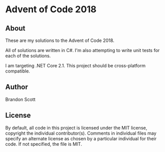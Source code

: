 # Advent of Code 2018

## About

These are my solutions to the Advent of Code 2018. 

All of solutions are written in C#. I'm also attempting to write 
unit tests for each of the solutions.

I am targeting .NET Core 2.1. This project should be cross-platform
compatible.

## Author

Brandon Scott

## License

By default, all code in this project is licensed under the MIT license, 
copyright the individual contributor(s). Comments in individual files 
may specify an alternate license as chosen by a particular individual 
for their code. If not specified, the file is MIT.